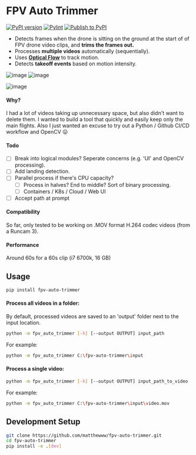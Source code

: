 # FPV Auto Trimmer
[![PyPI version](https://badge.fury.io/py/fpv-auto-trimmer.svg?icon=si%3Apython)](https://badge.fury.io/py/fpv-auto-trimmer)
[![Pylint](https://github.com/matthewww/fpv-auto-trimmer/actions/workflows/pylint.yml/badge.svg)](https://github.com/matthewww/fpv-auto-trimmer/actions/workflows/pylint.yml)
[![Publish to PyPI](https://github.com/matthewww/fpv-auto-trimmer/actions/workflows/publish.yml/badge.svg)](https://github.com/matthewww/fpv-auto-trimmer/actions/workflows/publish.yml)
- Detects frames when the drone is sitting on the ground at the start of of FPV drone video clips, and **trims the frames out.**
- Processes **multiple videos** automatically (sequentially).
- Uses **[Optical Flow](https://docs.opencv.org/4.x/d4/dee/tutorial_optical_flow.html)** to track motion.
- Detects **takeoff events** based on motion intensity.

![image](https://github.com/user-attachments/assets/92479965-0f6f-4f43-ae98-29b20ec7581a)
![image](https://github.com/user-attachments/assets/8aa4c082-385c-4aac-8fd0-114df681cb33)

![image](https://github.com/user-attachments/assets/e8b74f78-ecc8-45e4-a8a9-3a412144e491)

#### Why?
I had a lot of videos taking up unnecessary space, but also didn't want to delete them. I wanted to build a tool that quickly and easily keep only the main flights.
Also I just wanted an excuse to try out a Python / Github CI/CD workflow and OpenCV 😛

#### Todo
- [ ] Break into logical modules? Seperate concerns (e.g. 'UI' and OpenCV processing).
- [ ] Add landing detection.
- [ ] Parallel process if there's CPU capacity?
    - [ ] Process in halves? End to middle? Sort of binary processing.
    - [ ] Containers / K8s /  Cloud / Web UI
- [ ] Accept path at prompt

#### Compatibility
So far, only tested to be working on .MOV format H.264 codec videos (from a Runcam 3).

#### Performance
Around 60s for a 60s clip (i7 6700k, 16 GB)

## Usage
```bash
pip install fpv-auto-trimmer
```
#### Process all videos in a folder:
By default, processed videos are saved to an 'output' folder next to the input location.
```bash
python -m fpv_auto_trimmer [-h] [--output OUTPUT] input_path
```
For example: 
```bash
python -m fpv_auto_trimmer C:\fpv-auto-trimmer\input
```

#### Process a single video:
```bash
python -m fpv_auto_trimmer [-h] [--output OUTPUT] input_path_to_video
```
For example:
```bash
python -m fpv_auto_trimmer C:\fpv-auto-trimmer\input\video.mov
```



## Development Setup
```bash
git clone https://github.com/matthewww/fpv-auto-trimmer.git
cd fpv-auto-trimmer
pip install -e .[dev]
```

